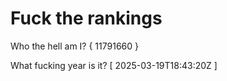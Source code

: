 # Fuck the rankings

Who the hell am I?
{ 11791660 }

What fucking year is it?
[ 2025-03-19T18:43:20Z ]
